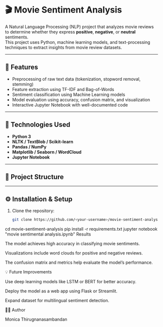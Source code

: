 # 🎬 Movie Sentiment Analysis

A Natural Language Processing (NLP) project that analyzes movie reviews to determine whether they express **positive**, **negative**, or **neutral** sentiments.  
This project uses Python, machine learning models, and text-processing techniques to extract insights from movie review datasets.

---

## 🚀 Features
- Preprocessing of raw text data (tokenization, stopword removal, stemming)
- Feature extraction using TF-IDF and Bag-of-Words
- Sentiment classification using Machine Learning models
- Model evaluation using accuracy, confusion matrix, and visualization
- Interactive Jupyter Notebook with well-documented code

---

## 🧠 Technologies Used
- **Python 3**
- **NLTK / TextBlob / Scikit-learn**
- **Pandas / NumPy**
- **Matplotlib / Seaborn / WordCloud**
- **Jupyter Notebook**

---

## 📂 Project Structure

---

## ⚙️ Installation & Setup

1. Clone the repository:
   ```bash
   git clone https://github.com/<your-username>/movie-sentiment-analysis.git
cd movie-sentiment-analysis
pip install -r requirements.txt
jupyter notebook "movie sentimental analysis.ipynb"
Results

The model achieves high accuracy in classifying movie sentiments.

Visualizations include word clouds for positive and negative reviews.

The confusion matrix and metrics help evaluate the model’s performance.

💡 Future Improvements

Use deep learning models like LSTM or BERT for better accuracy.

Deploy the model as a web app using Flask or Streamlit.

Expand dataset for multilingual sentiment detection.

👩‍💻 Author

Monica Thirugnanasambandan
